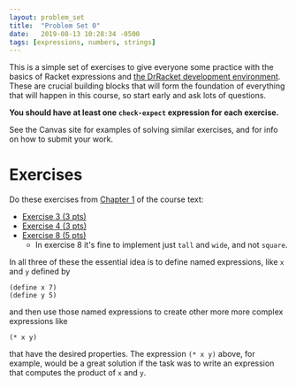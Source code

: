 ```yaml
---
layout: problem_set
title:  "Problem Set 0"
date:   2019-08-13 10:28:34 -0500
tags: [expressions, numbers, strings]
---
```


This is a simple set of exercises to give everyone some practice with the
basics of Racket expressions and
[the DrRacket development environment](https://racket-lang.org). These
are crucial building blocks that will form the foundation of everything that
will happen in this course, so start early and ask lots of questions.

**You should have at least one `check-expect` expression for each exercise.**

See the Canvas site for examples of solving similar exercises, and for info on
how to submit your work.

# Exercises

Do these exercises from
[Chapter 1](https://htdp.org/2019-02-24/part_one.html)
of the course text:

   * [Exercise 3 (3
pts)](https://htdp.org/2019-02-24/part_one.html#%28counter._%28exercise._arith-s1%29%29)
   * [Exercise 4 (3
pts)](https://htdp.org/2019-02-24/part_one.html#%28counter._%28exercise._arith-s2%29%29)
   * [Exercise 8 (5
pts)](https://htdp.org/2019-02-24/part_one.html#%28counter._%28exercise._arith-b2%29%29)
      * In exercise 8 it's fine to implement just `tall` and `wide`, and not `square`.

In all three of these the essential idea is to define named expressions, like
`x` and `y` defined by

```racket
(define x 7)
(define y 5)
```

and then use those named expressions to
create other more more complex expressions like

```racket
(* x y)
```

that have the desired properties. The expression `(* x y)` above, for example,
would be a great solution if the task was to write an expression that computes
the product of `x` and `y`.
